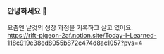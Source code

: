 

### 안녕하세요 :wave:

요즘엔 날것의 성장 과정을 기록하고 살고 있어요. <br/>
https://rift-pigeon-2af.notion.site/Today-I-Learned-118c919e38ed8055b872c474d8ac1057?pvs=4


<br/>
